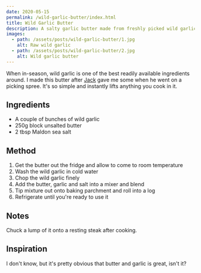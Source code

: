 ```yaml
---
date: 2020-05-15
permalink: /wild-garlic-butter/index.html
title: Wild Garlic Butter
description: A salty garlic butter made from freshly picked wild garlic.
images:
  - path: /assets/posts/wild-garlic-butter/1.jpg
    alt: Raw wild garlic
  - path: /assets/posts/wild-garlic-butter/2.jpg
    alt: Wild garlic butter
---
```


When in-season, wild garlic is one of the best readily available ingredients around. I made this butter after [Jack](https://www.instagram.com/jacksails/) gave me some when he went on a picking spree. It's so simple and instantly lifts anything you cook in it.

## Ingredients

* A couple of bunches of wild garlic
* 250g block unsalted butter
* 2 tbsp Maldon sea salt

## Method

1. Get the butter out the fridge and allow to come to room temperature
1. Wash the wild garlic in cold water
1. Chop the wild garlic finely
1. Add the butter, garlic and salt into a mixer and blend
1. Tip mixture out onto baking parchment and roll into a log
1. Refrigerate until you're ready to use it

## Notes

Chuck a lump of it onto a resting steak after cooking.

## Inspiration

I don't know, but it's pretty obvious that butter and garlic is great, isn't it?
